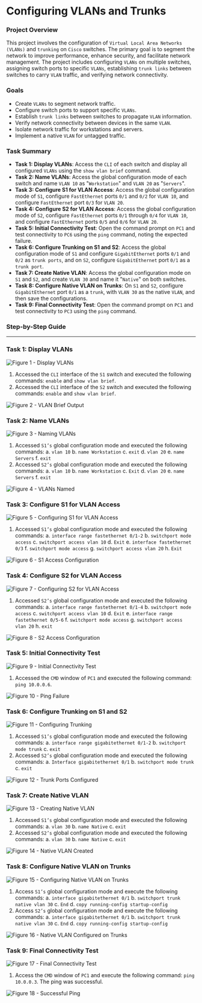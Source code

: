 # Configuring VLANs and Trunks

### Project Overview
This project involves the configuration of `Virtual Local Area Networks (VLANs)` and `trunking` on `Cisco` switches. The primary goal is to segment the network to improve performance, enhance security, and facilitate network management. The project includes configuring `VLANs` on multiple switches, assigning switch ports to specific `VLANs`, establishing `trunk links` between switches to carry `VLAN` traffic, and verifying network connectivity.

### Goals
* Create `VLANs` to segment network traffic.
* Configure switch ports to support specific `VLANs`.
* Establish `trunk links` between switches to propagate `VLAN` information.
* Verify network connectivity between devices in the same `VLAN`.
* Isolate network traffic for workstations and servers.
* Implement a native `VLAN` for untagged traffic.

### Task Summary
* **Task 1: Display VLANs**: Access the `CLI` of each switch and display all configured `VLANs` using the `show vlan brief` command.
* **Task 2: Name VLANs**: Access the global configuration mode of each switch and name `VLAN 10` as "`Workstation`" and `VLAN 20` as "`Servers`".
* **Task 3: Configure S1 for VLAN Access**: Access the global configuration mode of `S1`, configure `FastEthernet` ports `0/1` and `0/2` for `VLAN 10`, and configure `FastEthernet` port `0/3` for `VLAN 20`.
* **Task 4: Configure S2 for VLAN Access**: Access the global configuration mode of `S2`, configure `FastEthernet` ports `0/1` through `0/4` for `VLAN 10`, and configure `FastEthernet` ports `0/5` and `0/6` for `VLAN 20`.
* **Task 5: Initial Connectivity Test**: Open the command prompt on `PC1` and test connectivity to `PC6` using the `ping` command, noting the expected failure.
* **Task 6: Configure Trunking on S1 and S2**: Access the global configuration mode of `S1` and configure `GigabitEthernet` ports `0/1` and `0/2` as `trunk ports`, and on `S2`, configure `GigabitEthernet` port `0/1` as a `trunk port`.
* **Task 7: Create Native VLAN**: Access the global configuration mode on `S1` and `S2`, and create `VLAN 30` and name it "`Native`" on both switches.
* **Task 8: Configure Native VLAN on Trunks**: On `S1` and `S2`, configure `GigabitEthernet` port `0/1` as a `trunk`, with `VLAN 30` as the native `VLAN`, and then save the configurations.
* **Task 9: Final Connectivity Test**: Open the command prompt on `PC1` and test connectivity to `PC3` using the `ping` command.

### Step-by-Step Guide

---

### Task 1: Display VLANs

![Figure 1 - Display VLANs](https://github.com/iagsalazar1-cs/Network-Administration-and-Labs/blob/main/05-Configuring-VLANs-and-Trunks/images/Figure01_Display_VLANs.png)

1. Accessed the `CLI` interface of the `S1` switch and executed the following commands: `enable` and `show vlan brief`.
2. Accessed the `CLI` interface of the `S2` switch and executed the following commands: `enable` and `show vlan brief`.

![Figure 2 - VLAN Brief Output](https://github.com/iagsalazar1-cs/Network-Administration-and-Labs/blob/main/05-Configuring-VLANs-and-Trunks/images/Figure02_VLAN_Brief_Output.png)

### Task 2: Name VLANs

![Figure 3 - Naming VLANs](https://github.com/iagsalazar1-cs/Network-Administration-and-Labs/blob/main/05-Configuring-VLANs-and-Trunks/images/Figure03_Naming_VLANs.png)

1. Accessed `S1’s` global configuration mode and executed the following commands:
    a. `vlan 10`
    b. `name Workstation`
    c. `exit`
    d. `vlan 20`
    e. `name Servers`
    f. `exit`
2. Accessed `S2’s` global configuration mode and executed the following commands:
    a. `vlan 10`
    b. `name Workstation`
    c. `Exit`
    d. `vlan 20`
    e. `name Servers`
    f. `exit`

![Figure 4 - VLANs Named](https://github.com/iagsalazar1-cs/Network-Administration-and-Labs/blob/main/05-Configuring-VLANs-and-Trunks/images/Figure04_VLANs_Named.png)

### Task 3: Configure S1 for VLAN Access

![Figure 5 - Configuring S1 for VLAN Access](https://github.com/iagsalazar1-cs/Network-Administration-and-Labs/blob/main/05-Configuring-VLANs-and-Trunks/images/Figure05_Configuring_S1_Access.png)

1. Accessed `S1’s` global configuration mode and executed the following commands:
    a. `interface range fastethernet 0/1-2`
    b. `switchport mode access`
    c. `switchport access vlan 10`
    d. `Exit`
    e. `interface fastethernet 0/3`
    f. `switchport mode access`
    g. `switchport access vlan 20`
    h. `Exit`

![Figure 6 - S1 Access Configuration](https://github.com/iagsalazar1-cs/Network-Administration-and-Labs/blob/main/05-Configuring-VLANs-and-Trunks/images/Figure06_S1_Access_Configuration.png)

### Task 4: Configure S2 for VLAN Access

![Figure 7 - Configuring S2 for VLAN Access](https://github.com/iagsalazar1-cs/Network-Administration-and-Labs/blob/main/05-Configuring-VLANs-and-Trunks/images/Figure07_Configuring_S2_Access.png)

1. Accessed `S2’s` global configuration mode and executed the following commands:
    a. `interface range fastethernet 0/1-4`
    b. `switchport mode access`
    c. `switchport access vlan 10`
    d. `Exit`
    e. `interface range fastethernet 0/5-6`
    f. `switchport mode access`
    g. `switchport access vlan 20`
    h. `exit`

![Figure 8 - S2 Access Configuration](https://github.com/iagsalazar1-cs/Network-Administration-and-Labs/blob/main/05-Configuring-VLANs-and-Trunks/images/Figure08_S2_Access_Configuration.png)

### Task 5: Initial Connectivity Test

![Figure 9 - Initial Connectivity Test](https://github.com/iagsalazar1-cs/Network-Administration-and-Labs/blob/main/05-Configuring-VLANs-and-Trunks/images/Figure09_Initial_Connectivity_Test.png)

1. Accessed the `CMD` window of `PC1` and executed the following command: `ping 10.0.0.6`.

![Figure 10 - Ping Failure](https://github.com/iagsalazar1-cs/Network-Administration-and-Labs/blob/main/05-Configuring-VLANs-and-Trunks/images/Figure10_Ping_Failure.png)

### Task 6: Configure Trunking on S1 and S2

![Figure 11 - Configuring Trunking](https://github.com/iagsalazar1-cs/Network-Administration-and-Labs/blob/main/05-Configuring-VLANs-and-Trunks/images/Figure11_Configuring_Trunks.png)

1. Accessed `S1’s` global configuration mode and executed the following commands:
    a. `interface range gigabitethernet 0/1-2`
    b. `switchport mode trunk`
    c. `exit`
2. Accessed `S2’s` global configuration mode and executed the following commands:
    a. `Interface gigabitethernet 0/1`
    b. `switchport mode trunk`
    c. `exit`

![Figure 12 - Trunk Ports Configured](https://github.com/iagsalazar1-cs/Network-Administration-and-Labs/blob/main/05-Configuring-VLANs-and-Trunks/images/Figure12_Trunk_Ports_Configured.png)

### Task 7: Create Native VLAN

![Figure 13 - Creating Native VLAN](https://github.com/iagsalazar1-cs/Network-Administration-and-Labs/blob/main/05-Configuring-VLANs-and-Trunks/images/Figure13_Creating_Native_VLAN.png)

1. Accessed `S1’s` global configuration mode and executed the following commands:
    a. `vlan 30`
    b. `name Native`
    c. `exit`
2. Accessed `S2’s` global configuration mode and executed the following commands:
    a. `vlan 30`
    b. `name Native`
    c. `exit`

![Figure 14 - Native VLAN Created](https://github.com/iagsalazar1-cs/Network-Administration-and-Labs/blob/main/05-Configuring-VLANs-and-Trunks/images/Figure14_Native_VLAN_Created.png)

### Task 8: Configure Native VLAN on Trunks

![Figure 15 - Configuring Native VLAN on Trunks](https://github.com/iagsalazar1-cs/Network-Administration-and-Labs/blob/main/05-Configuring-VLANs-and-Trunks/images/Figure15_Configuring_Native_VLAN_on_Trunks.png)

1. Access `S1’s` global configuration mode and execute the following commands:
    a. `interface gigabitethernet 0/1`
    b. `switchport trunk native vlan 30`
    c. `End`
    d. `copy running-config startup-config`
2. Access `S2’s` global configuration mode and execute the following commands:
    a. `interface gigabitethernet 0/1`
    b. `switchport trunk native vlan 30`
    c. `End`
    d. `copy running-config startup-config`

![Figure 16 - Native VLAN Configured on Trunks](https://github.com/iagsalazar1-cs/Network-Administration-and-Labs/blob/main/05-Configuring-VLANs-and-Trunks/images/Figure16_Native_VLAN_Configured_on_Trunks.png)

### Task 9: Final Connectivity Test

![Figure 17 - Final Connectivity Test](https://github.com/iagsalazar1-cs/Network-Administration-and-Labs/blob/main/05-Configuring-VLANs-and-Trunks/images/Figure17_Final_Connectivity_Test.png)

1. Access the `CMD` window of `PC1` and execute the following command: `ping 10.0.0.3`. The ping was successful.

![Figure 18 - Successful Ping](https://github.com/iagsalazar1-cs/Network-Administration-and-Labs/blob/main/05-Configuring-VLANs-and-Trunks/images/Figure18_Successful_Ping.png)
